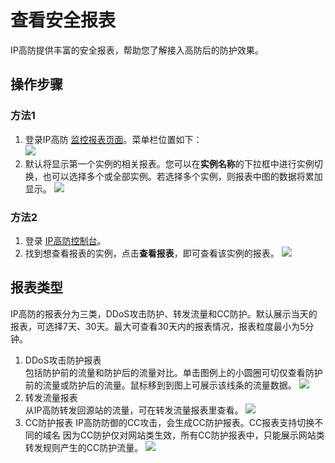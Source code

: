 # 查看安全报表
IP高防提供丰富的安全报表，帮助您了解接入高防后的防护效果。

## 操作步骤
### 方法1
1. 登录IP高防 [监控报表页面](https://ip-anti-console.jdcloud.com/charts)。菜单栏位置如下：</BR>
![](https://github.com/jdcloudcom/cn/blob/edit/image/Advanced%20Anti-DDoS/report%2001.png)
2. 默认将显示第一个实例的相关报表。您可以在**实例名称**的下拉框中进行实例切换，也可以选择多个或全部实例。若选择多个实例，则报表中图的数据将累加显示。
![](https://github.com/jdcloudcom/cn/blob/edit/image/Advanced%20Anti-DDoS/report%2006.png)
### 方法2
1. 登录 [IP高防控制台](https://ip-anti-console.jdcloud.com/instancelist)。
2. 找到想查看报表的实例，点击**查看报表**，即可查看该实例的报表。
![](https://github.com/jdcloudcom/cn/blob/edit/image/Advanced%20Anti-DDoS/report%2002.png)

## 报表类型
IP高防的报表分为三类，DDoS攻击防护、转发流量和CC防护。默认展示当天的报表，可选择7天、30天。最大可查看30天内的报表情况，报表粒度最小为5分钟。
1. DDoS攻击防护报表</BR>
包括防护前的流量和防护后的流量对比。单击图例上的小圆圈可切仅查看防护前的流量或防护后的流量。鼠标移到到图上可展示该线条的流量数据。
![](https://github.com/jdcloudcom/cn/blob/edit/image/Advanced%20Anti-DDoS/report%2003.png)
2. 转发流量报表</BR>
从IP高防转发回源站的流量，可在转发流量报表里查看。
![](https://github.com/jdcloudcom/cn/blob/edit/image/Advanced%20Anti-DDoS/report%2004.png)
3. CC防护报表
IP高防防御的CC攻击，会生成CC防护报表。CC报表支持切换不同的域名
因为CC防护仅对网站类生效，所有CC防护报表中，只能展示网站类转发规则产生的CC防护流量。
![](https://github.com/jdcloudcom/cn/blob/edit/image/Advanced%20Anti-DDoS/report%2005.png)


